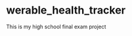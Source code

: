 # werable_health_tracker

<!--
#groups
Arduino

#languages
Arduino

#frames and libs

-->

This is my high school final exam project
